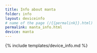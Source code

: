 ```yaml
---
title: Info about manta
folder: info
layout: deviceinfo
# name of the page (/{{permalink}}.html)
permalink: manta_info.html
device: manta
---
```

{% include templates/device_info.md %}
